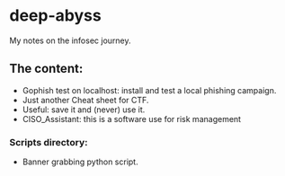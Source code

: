 # deep-abyss

My notes on the infosec journey.

## The content:

- Gophish test on localhost: install and test a local phishing campaign.
- Just another Cheat sheet for CTF.
- Useful: save it and (never) use it.
- CISO_Assistant: this is a software use for risk management

### Scripts directory:

- Banner grabbing python script.
